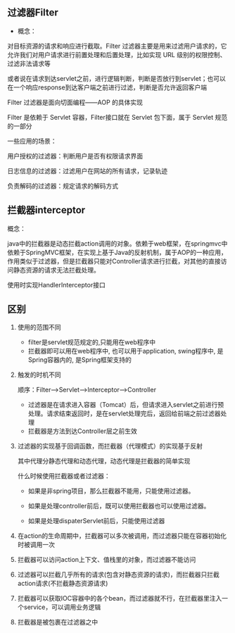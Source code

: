 ## 过滤器Filter

- 概念：

对目标资源的请求和响应进行截取。Filter 过滤器主要是用来过滤用户请求的，它允许我们对用户请求进行前置处理和后置处理，比如实现 URL 级别的权限控制、过滤非法请求等

或者说在请求到达servlet之前，进行逻辑判断，判断是否放行到servlet；也可以在一个响应response到达客户端之前进行过滤，判断是否允许返回客户端

Filter 过滤器是面向切面编程——AOP 的具体实现

Filter 是依赖于 Servlet 容器，Filter接口就在 Servlet 包下面，属于 Servlet 规范的一部分

一些应用的场景：

用户授权的过滤器：判断用户是否有权限请求界面

日志信息的过滤器：过滤用户在网站的所有请求，记录轨迹

负责解码的过滤器：规定请求的解码方式

## 拦截器interceptor

概念：

java中的拦截器是动态拦截action调用的对象。依赖于web框架，在springmvc中依赖于SpringMVC框架，在实现上基于Java的反射机制，属于AOP的一种应用，作用类似于过滤器，但是拦截器只能对Controller请求进行拦截，对其他的直接访问静态资源的请求无法拦截处理。

使用时实现HandlerInterceptor接口


## 区别

1. 使用的范围不同

   - filter是servlet规范规定的,只能用在web程序中
   - 拦截器即可以用在web程序中, 也可以用于application, swing程序中, 是Spring容器内的, 是Spring框架支持的

2. 触发的时机不同

    顺序：Filter-->Servlet-->Interceptor-->Controller
    - 过滤器是在请求进入容器（Tomcat）后，但请求进入servlet之前进行预处理。请求结束返回时，是在servlet处理完后，返回给前端之前过滤器处理
    - 拦截器是方法到达Controller层之前生效

3. 过滤器的实现基于回调函数，而拦截器（代理模式）的实现基于反射

    其中代理分静态代理和动态代理，动态代理是拦截器的简单实现

    什么时候使用拦截器或者过滤器：

    - 如果是非spring项目，那么拦截器不能用，只能使用过滤器。

    - 如果是处理controller前后，既可以使用拦截器也可以使用过滤器。

    - 如果是处理dispaterServlet前后，只能使用过滤器

4. 在action的生命周期中，拦截器可以多次被调用，而过滤器只能在容器初始化时被调用一次
5. 拦截器可以访问action上下文、值栈里的对象，而过滤器不能访问
6. 过滤器可以拦截几乎所有的请求(包含对静态资源的请求)，而拦截器只拦截action请求(不拦截静态资源请求)
7. 拦截器可以获取IOC容器中的各个bean，而过滤器就不行，在拦截器里注入一个service，可以调用业务逻辑
8. 拦截器是被包裹在过滤器之中